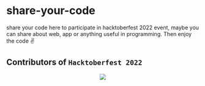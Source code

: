 # share-your-code 
share your code here to participate in hacktoberfest 2022 event, maybe you can share about web, app or anything useful in programming.  Then enjoy the code ✌️

## Contributors of `Hacktoberfest 2022`

<div align="center">

<a href="https://github.com/Haritsdev0981/share-yout-code/graphs/contributors">
  <img src="https://contrib.rocks/image?repo=Haritsdev0981/share-your-code" />
</a>
  
  </div>
